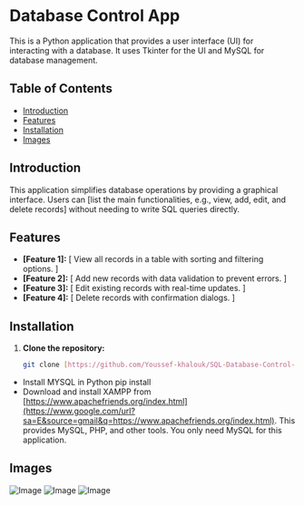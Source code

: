 
# Database Control App

This is a Python application that provides a user interface (UI) for interacting with a database. It uses Tkinter for the UI and MySQL for database management.

## Table of Contents

- [Introduction](#introduction)
- [Features](#features)
- [Installation](#installation)
- [Images](#Images)

## Introduction

This application simplifies database operations by providing a graphical interface. Users can [list the main functionalities, e.g., view, add, edit, and delete records] without needing to write SQL queries directly.

## Features

* **[Feature 1]:** [ View all records in a table with sorting and filtering options. ]
* **[Feature 2]:** [ Add new records with data validation to prevent errors. ]
* **[Feature 3]:** [ Edit existing records with real-time updates. ]
* **[Feature 4]:** [ Delete records with confirmation dialogs. ]

## Installation

1. **Clone the repository:**
   ```bash
   git clone [https://github.com/Youssef-khalouk/SQL-Database-Control-App.git](https://www.google.com/search?q=https://github.com/Youssef-khalouk/SQL-Database-Control-App.git)


* Install MYSQL in Python
     pip install 
* Download and install XAMPP from [https://www.apachefriends.org/index.html](https://www.google.com/url?sa=E&source=gmail&q=https://www.apachefriends.org/index.html).  This provides MySQL, PHP, and other tools.  You only need MySQL for this application.

## Images
![Image](https://github.com/user-attachments/assets/5e9e5d63-7f7a-426c-8db0-b590dc1e4027)
![Image](https://github.com/user-attachments/assets/e59d1cf3-0fcd-46e1-bc93-8bcbdbdbaf57)
![Image](https://github.com/user-attachments/assets/afdca2b3-1c33-4748-808d-165456edc439)

